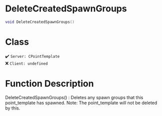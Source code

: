 # DeleteCreatedSpawnGroups
```lua
void DeleteCreatedSpawnGroups()
```
# Class
✔️ `Server: CPointTemplate`  
❌ `Client: undefined`  

# Function Description
DeleteCreatedSpawnGroups() : Deletes any spawn groups that this point_template has spawned. Note: The point_template will not be deleted by this.
